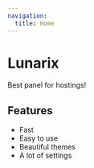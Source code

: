 ```yaml
---
navigation:
  title: Home
---
```


# **Lunarix**  
Best panel for hostings!

## Features

- Fast
- Easy to use
- Beautiful themes
- A lot of settings